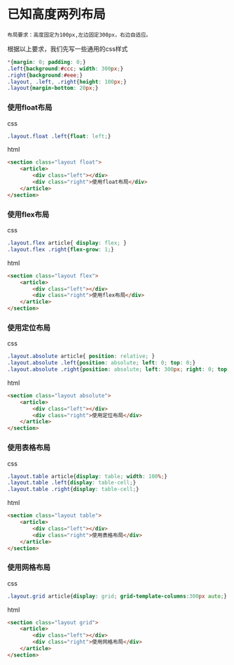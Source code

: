 # 已知高度两列布局

```
布局要求：高度固定为100px,左边固定300px，右边自适应。
```

根据以上要求，我们先写一些通用的css样式
```css
*{margin: 0; padding: 0;}
.left{background:#ccc; width: 300px;}
.right{background:#eee;}
.layout, .left, .right{height: 100px;}
.layout{margin-bottom: 20px;}
```

### 使用float布局

css
```css
.layout.float .left{float: left;}
```
html
```html
<section class="layout float">
    <article>
        <div class="left"></div>
        <div class="right">使用float布局</div>
    </article>
</section>
```

### 使用flex布局
css
```css
.layout.flex article{ display: flex; }
.layout.flex .right{flex-grow: 1;}
```

html
```html
<section class="layout flex">
    <article>
        <div class="left"></div>
        <div class="right">使用flex布局</div>
    </article>
</section>
```

### 使用定位布局

css
```css
.layout.absolute article{ position: relative; }
.layout.absolute .left{position: absolute; left: 0; top: 0;}
.layout.absolute .right{position: absolute; left: 300px; right: 0; top: 0;}
```

html
```html
<section class="layout absolute">
    <article>
        <div class="left"></div>
        <div class="right">使用定位布局</div>
    </article>
</section>
```

### 使用表格布局

css
```css
.layout.table article{display: table; width: 100%;}
.layout.table .left{display: table-cell;}
.layout.table .right{display: table-cell;}
```

html
```html
<section class="layout table">
    <article>
        <div class="left"></div>
        <div class="right">使用表格布局</div>
    </article>
</section>
```

### 使用网格布局

css
```css
.layout.grid article{display: grid; grid-template-columns:300px auto;}
```

html
```html
<section class="layout grid">
    <article>
        <div class="left"></div>
        <div class="right">使用网格布局</div>
    </article>
</section>
```